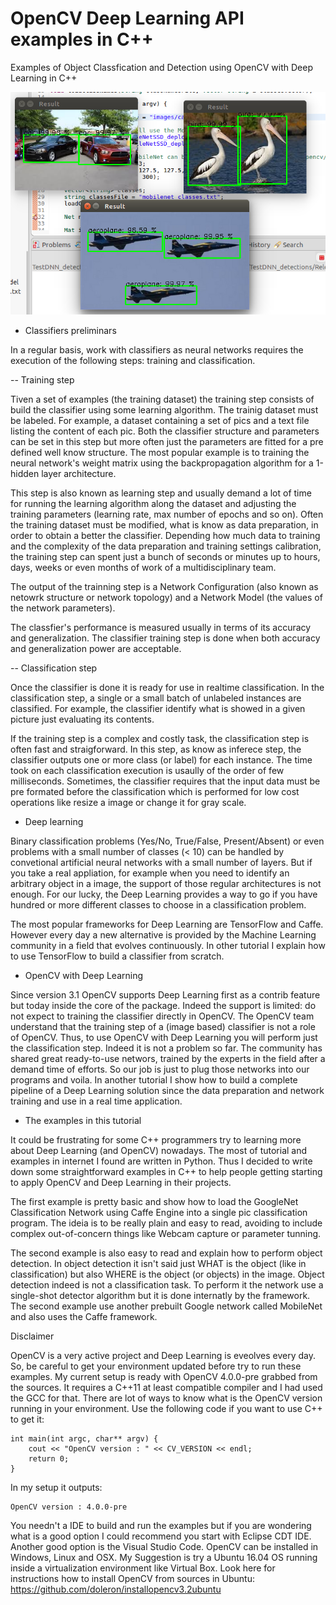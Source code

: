 # OpenCV Deep Learning API examples in C++

Examples of Object Classfication and Detection using OpenCV with Deep Learning in C++

![single mode](https://raw.githubusercontent.com/doleron/opencv-deep-learning-c-plusplus/master/outputs/detections.png)

- Classifiers preliminars

In a regular basis, work with classifiers as neural networks requires the execution of the following steps: training and classification.

-- Training step

Tiven a set of examples (the training dataset) the training step consists of build the classifier using some learning algorithm. The trainig dataset must be labeled. For example, a dataset containing a set of pics and a text file listing the content of each pic. Both the classifier structure and parameters can be set in this step but more often just the parameters are fitted for a pre defined well know structure. The most popular example is to training the neural network's weight matrix using the backpropagation algorithm for a 1-hidden layer architecture.

This step is also known as learning step and usually demand a lot of time for running the learning algorithm along the dataset and adjusting the training parameters (learning rate, max number of epochs and so on). Often the training dataset must be modified, what is know as data preparation, in order to obtain a better the classifier. Depending how much data to training and the complexity of the data preparation and training settings calibration, the training step can spent just a bunch of seconds or minutes up to hours, days, weeks or even months of work of a multidisciplinary team.

The output of the trainning step is a Network Configuration (also known as netowrk structure or network topology) and a Network Model (the values of the network parameters).

The classfier's performance is measured usually in terms of its accuracy and generalization. The classifier training step is done when both accuracy and generalization power are acceptable.

-- Classification step

Once the classifier is done it is ready for use in realtime classification. In the classification step, a single or a small batch of unlabeled instances are classified. For example, the classifier identify what is showed in a given picture just evaluating its contents.

If the training step is a complex and costly task, the classification step is often fast and straigforward. In this step, as know as inferece step, the classifier outputs one or more class (or label) for each instance. The time took on each classification execution is usaully of the order of few milliseconds. Sometimes, the classifier requires that the input data must be pre formated before the classification which is performed for low cost operations like resize a image or change it for gray scale.

- Deep learning

Binary classification problems (Yes/No, True/False, Present/Absent) or even problems with a small number of classes (< 10) can be handled by convetional artificial neural networks with a small number of layers. But if you take a real appliation, for example when you need to identify an arbitrary object in a image, the support of those regular architectures is not enough. For our lucky, the Deep Learning provides a way to go if you have hundred or more different classes to choose in a classification problem.

The most popular frameworks for Deep Learning are TensorFlow and Caffe. However every day a new alternative is provided by the Machine Learning community in a field that evolves continuously. In other tutorial I explain how to use TensorFlow to build a classifier from scratch.

- OpenCV with Deep Learning

Since version 3.1 OpenCV supports Deep Learning first as a contrib feature but today inside the core of the package. Indeed the support is limited: do not expect to training the classifier directly in OpenCV. The OpenCV team understand that the training step of a (image based) classifier is not a role of OpenCV. Thus, to use OpenCV with Deep Learning you will perform just the classification step. Indeed it is not a problem so far. The community has shared great ready-to-use networs, trained by the experts in the field after a demand time of efforts. So our job is just to plug those networks into our programs and voila. In another tutorial I show how to build a complete pipeline of a Deep Learning solution since the data preparation and network training and use in a real time application.

- The examples in this tutorial

It could be frustrating for some C++ programmers try to learning more about Deep Learning (and OpenCV) nowadays. The most of tutorial and examples in internet I found are written in Python. Thus I decided to write down some straightforward examples in C++ to help people getting starting to apply OpenCV and Deep Learning in their projects.

The first example is pretty basic and show how to load the GoogleNet Classification Network using Caffe Engine into a single pic classification program. The ideia is to be really plain and easy to read, avoiding to include complex out-of-concern things like Webcam capture or parameter tunning.

The second example is also easy to read and explain how to perform object detection. In object detection it isn't said just WHAT is the object (like in classification) but also WHERE is the object (or objects) in the image. Object detection indeed is not a classification task. To perform it the network use a single-shot detector algorithm but it is done internatly by the framework. The second example use another prebuilt Google network called MobileNet and also uses the Caffe framework.

Disclaimer

OpenCV is a very active project and Deep Learning is eveolves every day. So, be careful to get your environment updated before try to run these examples. My current setup is ready with OpenCV 4.0.0-pre grabbed from the sources. It requires a C++11 at least compatible compiler and I had used the GCC for that.
There are lot of ways to know what is the OpenCV version running in your environment. Use the following code if you want to use C++ to get it:

```
int main(int argc, char** argv) {
    cout << "OpenCV version : " << CV_VERSION << endl;
    return 0;
}
```
In my setup it outputs:

```
OpenCV version : 4.0.0-pre
```

You needn't a IDE to build and run the examples but if you are wondering what is a good option I could recommend you start with Eclipse CDT IDE. Another good option is the Visual Studio Code. OpenCV can be installed in Windows, Linux and OSX. My Suggestion is try a Ubuntu 16.04 OS running inside a virtualization environment like Virtual Box. Look here for instructions how to install OpenCV from sources in Ubuntu: https://github.com/doleron/installopencv3.2ubuntu
